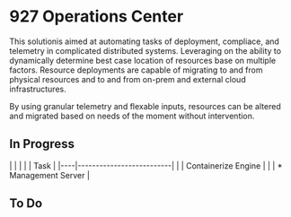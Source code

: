 # 927 Operations Center

This solutionis aimed at automating tasks of deployment, compliace, and telemetry in complicated distributed systems.  Leveraging on the ability to dynamically determine best case location of resources base on multiple factors.   Resource deployments are capable of migrating to and from physical resources and to and from on-prem and external cloud infrastructures.

By using granular telemetry and flexable inputs, resources can be altered and migrated based on needs of the moment without intervention.

## In Progress
|    |                          |
|    | Task                     |
|----|--------------------------|
|    | Containerize Engine      |
|    | * Management Server      |


## To Do


